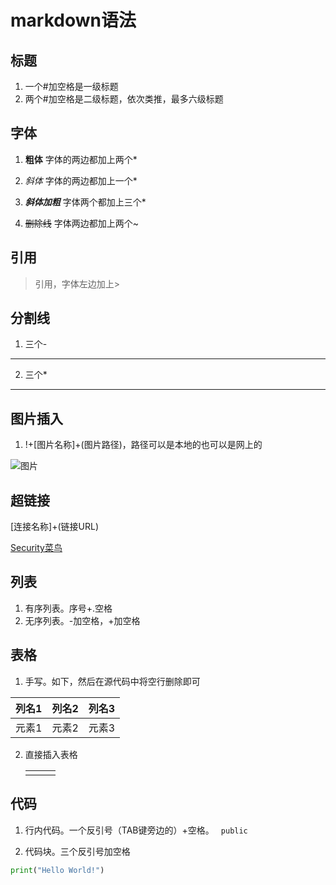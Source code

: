 # markdown语法

## 标题

1. 一个#加空格是一级标题
2. 两个#加空格是二级标题，依次类推，最多六级标题

## 字体

1. **粗体** 字体的两边都加上两个*

2. *斜体* 字体的两边都加上一个*

3. ***斜体加粗*** 字体两个都加上三个*

4. ~~删除线~~ 字体两边都加上两个~

## 引用

> 引用，字体左边加上>

## 分割线

1. 三个-

---

2. 三个*

***

## 图片插入

1. !+[图片名称]+(图片路径)，路径可以是本地的也可以是网上的

![图片](D:\photo\1.jpg)

## 超链接

[连接名称]+(链接URL)

[Security菜鸟](https://www.cnblogs.com/SecurityHacker/)

## 列表

1. 有序列表。序号+.空格
2. 无序列表。-加空格，+加空格

## 表格

1. 手写。如下，然后在源代码中将空行删除即可

列名1|列名2|列名3
--|--|--|
元素1|元素2|元素3

2. 直接插入表格

   |      |      |      |
   | ---- | ---- | ---- |
   |      |      |      |

## 代码

1. 行内代码。一个反引号（TAB键旁边的）+空格。 ` public`

2. 代码块。三个反引号加空格

``` python
print("Hello World!")
```

